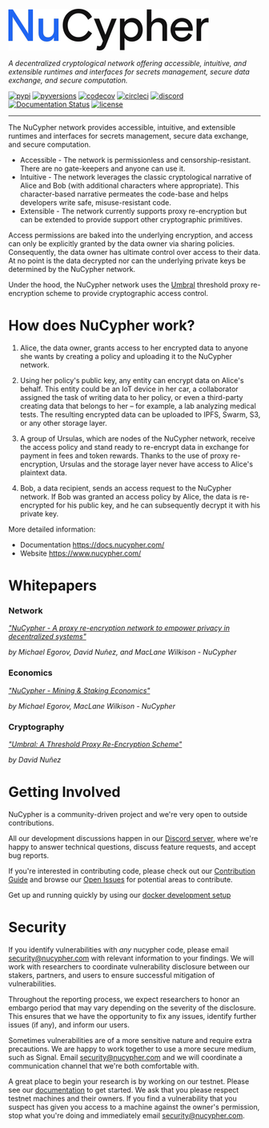 ![](/docs/source/.static/img/nucypher.png)

*A decentralized cryptological network offering accessible, intuitive, and extensible runtimes
and interfaces for secrets management, secure data exchange, and secure computation.*

[![pypi](https://img.shields.io/pypi/v/nucypher.svg?style=flat)](https://pypi.org/project/nucypher/)
[![pyversions](https://img.shields.io/pypi/pyversions/nucypher.svg)](https://pypi.org/project/nucypher/)
[![codecov](https://codecov.io/gh/nucypher/nucypher/branch/master/graph/badge.svg)](https://codecov.io/gh/nucypher/nucypher)
[![circleci](https://img.shields.io/circleci/project/github/nucypher/nucypher.svg?logo=circleci)](https://circleci.com/gh/nucypher/nucypher/tree/master)
[![discord](https://img.shields.io/discord/411401661714792449.svg?logo=discord)](https://discord.gg/7rmXa3S)
[![Documentation Status](https://readthedocs.org/projects/nucypher/badge/?version=latest)](https://nucypher.readthedocs.io/en/latest/)
[![license](https://img.shields.io/pypi/l/nucypher.svg)](https://www.gnu.org/licenses/gpl-3.0.html)

----

The NuCypher network provides accessible, intuitive, and extensible runtimes and interfaces
for secrets management, secure data exchange, and secure computation.
* Accessible - The network is permissionless and censorship-resistant.
There are no gate-keepers and anyone can use it.
* Intuitive - The network leverages the classic cryptological narrative of Alice and Bob
(with additional characters where appropriate). This character-based narrative permeates the code-base and helps
developers write safe, misuse-resistant code.
* Extensible - The network currently supports proxy re-encryption but can be extended to provide support other cryptographic primitives.

Access permissions are baked into the underlying encryption,
and access can only be explicitly granted by the data owner via sharing policies.
Consequently, the data owner has ultimate control over access to their data.
At no point is the data decrypted nor can the underlying private keys be
determined by the NuCypher network.

Under the hood, the NuCypher network uses the [Umbral](https://github.com/nucypher/pyUmbral)
threshold proxy re-encryption scheme to provide cryptographic access control.

# How does NuCypher work?

01. Alice, the data owner, grants access to her encrypted data to
anyone she wants by creating a policy and uploading it to
the NuCypher network.

02. Using her policy's public key, any entity can encrypt data on Alice's behalf.
This entity could be an IoT device in her car, a collaborator assigned
the task of writing data to her policy, or even a third-party creating
data that belongs to her – for example, a lab analyzing medical tests.
The resulting encrypted data can be uploaded to IPFS, Swarm, S3,
or any other storage layer.

03. A group of Ursulas, which are nodes of the NuCypher network,
receive the access policy and stand ready to
re-encrypt data in exchange for payment in fees and token rewards.
Thanks to the use of proxy re-encryption,
Ursulas and the storage layer never have access to Alice's plaintext data.

04. Bob, a data recipient, sends an access request to the NuCypher network.
If Bob was granted an access policy by Alice,
the data is re-encrypted for his public key,
and he can subsequently decrypt it with his private key.

More detailed information:

- Documentation https://docs.nucypher.com/
- Website https://www.nucypher.com/


# Whitepapers

### Network

[*"NuCypher - A proxy re-encryption network to empower privacy in decentralized systems"*](https://github.com/nucypher/whitepaper/blob/master/whitepaper.pdf)

*by Michael Egorov, David Nuñez, and MacLane Wilkison - NuCypher*

### Economics

[*"NuCypher - Mining & Staking Economics"*](https://github.com/nucypher/mining-paper/blob/master/mining-paper.pdf)

*by Michael Egorov, MacLane Wilkison - NuCypher*


### Cryptography

[*"Umbral: A Threshold Proxy Re-Encryption Scheme"*](https://github.com/nucypher/umbral-doc/blob/master/umbral-doc.pdf)

*by David Nuñez*

# Getting Involved

NuCypher is a community-driven project and we're very open to outside contributions.

All our development discussions happen in our [Discord server](https://discord.gg/7rmXa3S), where we're happy to answer technical questions, discuss feature requests,
and accept bug reports.

If you're interested in contributing code, please check out our [Contribution Guide](https://docs.nucypher.com/en/latest/guides/contribution_guide.html)
and browse our [Open Issues](https://github.com/nucypher/nucypher/issues) for potential areas to contribute.

Get up and running quickly by using our [docker development setup](dev/docker/README.md)

# Security

If you identify vulnerabilities with _any_ nucypher code, please email security@nucypher.com with relevant information to your findings.
We will work with researchers to coordinate vulnerability disclosure between our stakers, partners, and users to ensure successful mitigation of vulnerabilities.

Throughout the reporting process, we expect researchers to honor an embargo period that may vary depending on the severity of the disclosure.
This ensures that we have the opportunity to fix any issues, identify further issues (if any), and inform our users.

Sometimes vulnerabilities are of a more sensitive nature and require extra precautions.
We are happy to work together to use a more secure medium, such as Signal.
Email security@nucypher.com and we will coordinate a communication channel that we're both comfortable with.

A great place to begin your research is by working on our testnet.
Please see our [documentation](https://docs.nucypher.com) to get started.
We ask that you please respect testnet machines and their owners.
If you find a vulnerability that you suspect has given you access to a machine against the owner's permission, stop what you're doing and immediately email security@nucypher.com.
